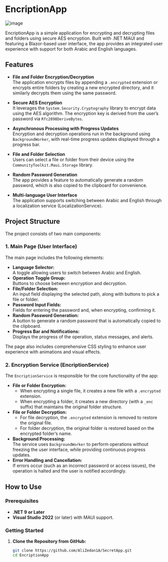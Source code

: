 # EncriptionApp
![image](https://github.com/user-attachments/assets/93661365-ced0-4203-987e-532493e4d796)

EncriptionApp is a simple application for encrypting and decrypting files and folders using secure AES encryption. Built with .NET MAUI and featuring a Blazor-based user interface, the app provides an integrated user experience with support for both Arabic and English languages.

## Features

- **File and Folder Encryption/Decryption**  
  The application encrypts files by appending a `.encrypted` extension or encrypts entire folders by creating a new encrypted directory, and it similarly decrypts them using the same password.

- **Secure AES Encryption**  
  It leverages the `System.Security.Cryptography` library to encrypt data using the AES algorithm. The encryption key is derived from the user’s password via `Rfc2898DeriveBytes`.

- **Asynchronous Processing with Progress Updates**  
  Encryption and decryption operations run in the background using `BackgroundWorker`, with real-time progress updates displayed through a progress bar.

- **File and Folder Selection**  
  Users can select a file or folder from their device using the `CommunityToolkit.Maui.Storage` library.

- **Random Password Generation**  
  The app provides a feature to automatically generate a random password, which is also copied to the clipboard for convenience.

- **Multi-language User Interface**  
  The application supports switching between Arabic and English through a localization service (LocalizationService).

## Project Structure

The project consists of two main components:

### 1. Main Page (User Interface)

The main page includes the following elements:
- **Language Selector:**  
  A toggle allowing users to switch between Arabic and English.
- **Operation Toggle Group:**  
  Buttons to choose between encryption and decryption.
- **File/Folder Selection:**  
  An input field displaying the selected path, along with buttons to pick a file or folder.
- **Password Input Fields:**  
  Fields for entering the password and, when encrypting, confirming it.
- **Random Password Generation:**  
  A button to generate a random password that is automatically copied to the clipboard.
- **Progress Bar and Notifications:**  
  Displays the progress of the operation, status messages, and alerts.

The page also includes comprehensive CSS styling to enhance user experience with animations and visual effects.

### 2. Encryption Service (EncriptionService)

The `EncriptionService` is responsible for the core functionality of the app:
- **File or Folder Encryption:**  
  - When encrypting a single file, it creates a new file with a `.encrypted` extension.
  - When encrypting a folder, it creates a new directory (with a `_enc` suffix) that maintains the original folder structure.
- **File or Folder Decryption:**  
  - For file decryption, the `.encrypted` extension is removed to restore the original file.
  - For folder decryption, the original folder is restored based on the encrypted folder’s name.
- **Background Processing:**  
  The service uses `BackgroundWorker` to perform operations without freezing the user interface, while providing continuous progress updates.
- **Error Handling and Cancellation:**  
  If errors occur (such as an incorrect password or access issues), the operation is halted and the user is notified accordingly.

## How to Use

### Prerequisites


- **.NET 9 or Later**  
- **Visual Studio 2022** (or later) with MAUI support.

### Getting Started

1. **Clone the Repository from GitHub:**

   ```bash
   git clone https://github.com/AliZedan1A/SecretApp.git
   cd EncriptionApp
